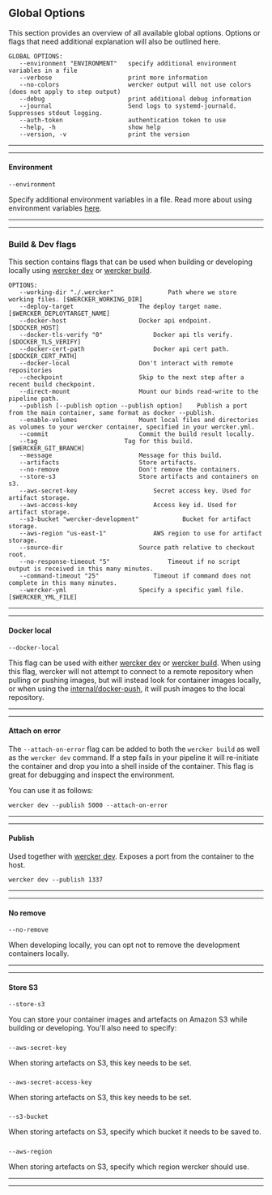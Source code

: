 ## Global Options

This section provides an overview of all available global options. Options or
flags that need additional explanation will also be outlined here.

```no-highlight
GLOBAL OPTIONS:
   --environment "ENVIRONMENT"   specify additional environment variables in a file
   --verbose                     print more information
   --no-colors                   wercker output will not use colors (does not apply to step output)
   --debug                       print additional debug information
   --journal                     Send logs to systemd-journald. Suppresses stdout logging.
   --auth-token                  authentication token to use
   --help, -h                    show help
   --version, -v                 print the version
```

***
***

#### <a name="environment" class="anchor"></a>Environment

`--environment`

Specify additional environment variables in a file. Read more about using
environment variables [here](/cli/configuration/environment-variables.html).

***
***

### <a name="flags" class="anchor"></a> Build & Dev flags

This section contains flags that can be used when building or developing
locally using [wercker dev](/cli/usage/developing.html) or
[wercker build](/cli/usage/building.html).

```no-highlight
OPTIONS:
   --working-dir "./.wercker"				Path where we store working files. [$WERCKER_WORKING_DIR]
   --deploy-target 					The deploy target name. [$WERCKER_DEPLOYTARGET_NAME]
   --docker-host 					Docker api endpoint. [$DOCKER_HOST]
   --docker-tls-verify "0"				Docker api tls verify. [$DOCKER_TLS_VERIFY]
   --docker-cert-path 					Docker api cert path. [$DOCKER_CERT_PATH]
   --docker-local					Don't interact with remote repositories
   --checkpoint 					Skip to the next step after a recent build checkpoint.
   --direct-mount					Mount our binds read-write to the pipeline path.
   --publish [--publish option --publish option]	Publish a port from the main container, same format as docker --publish.
   --enable-volumes					Mount local files and directories as volumes to your wercker container, specified in your wercker.yml.
   --commit 						Commit the build result locally.
   --tag 						Tag for this build. [$WERCKER_GIT_BRANCH]
   --message 						Message for this build.
   --artifacts						Store artifacts.
   --no-remove						Don't remove the containers.
   --store-s3						Store artifacts and containers on s3.
   --aws-secret-key 					Secret access key. Used for artifact storage.
   --aws-access-key 					Access key id. Used for artifact storage.
   --s3-bucket "wercker-development"			Bucket for artifact storage.
   --aws-region "us-east-1"				AWS region to use for artifact storage.
   --source-dir 					Source path relative to checkout root.
   --no-response-timeout "5"				Timeout if no script output is received in this many minutes.
   --command-timeout "25"				Timeout if command does not complete in this many minutes.
   --wercker-yml 					Specify a specific yaml file. [$WERCKER_YML_FILE]
```

***
***

#### <a name="docker-local" class="anchor"></a>Docker local

`--docker-local`

This flag can be used with either [wercker dev](/cli/usage/developing.html) or
[wercker build](/cli/usage/building.html). When using this flag, wercker will
not attempt to connect to a remote repository when pulling or pushing images,
but will instead look for container images locally, or when using the
[internal/docker-push](/docs/steps/internal-steps.html#docker-push), it will
push images to the local repository.


***
***

#### <a name="attach-on-error" class="anchor"></a>Attach on error

The `--attach-on-error` flag can be added to both the `wercker build` as
well as the `wercker dev` command. If a step fails in your pipeline it
will re-initiate the container and drop you into a shell inside of the
container. This flag is great for debugging and inspect the environment.

You can use it as follows:

```no-highlight
wercker dev --publish 5000 --attach-on-error
```

***
***

#### <a name="publish" class="anchor"></a>Publish

Used together with [wercker dev](/cli/usage/developing.html). Exposes a port from
the container to the host.

```no-highlight
wercker dev --publish 1337
```

***
***

#### <a name="no-remove" class="anchor"></a>No remove

`--no-remove`

When developing locally, you can opt not to remove the development containers
locally.

***
***

#### <a name="store-s3" class="anchor"></a>Store S3

`--store-s3`

You can store your container images and artefacts on Amazon S3 while building
or developing. You'll also need to specify:

##### <a name="aws-secret-key" class="anchor"></a>

`--aws-secret-key`

When storing artefacts on S3, this key needs to be set.

##### <a name="aws-secret-access-key" class="anchor"></a>

`--aws-secret-access-key`

When storing artefacts on S3, this key needs to be set.

##### <a name="s3-bucket" class="anchor"></a>

`--s3-bucket`

When storing artefacts on S3, specify which bucket it needs to be saved to.

##### <a name="aws-region" class="anchor"></a>

`--aws-region`

When storing artefacts on S3, specify which region wercker should use.

***
***
